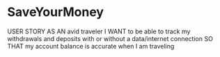 # SaveYourMoney

USER STORY 
AS AN avid traveler
I WANT to be able to track my withdrawals and deposits with or without a data/internet connection
SO THAT my account balance is accurate when I am traveling 